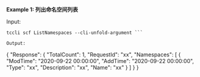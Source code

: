 **Example 1: 列出命名空间列表**



Input: 

```
tccli scf ListNamespaces --cli-unfold-argument ```

Output: 
```
{
    "Response": {
        "TotalCount": 1,
        "RequestId": "xx",
        "Namespaces": [
            {
                "ModTime": "2020-09-22 00:00:00",
                "AddTime": "2020-09-22 00:00:00",
                "Type": "xx",
                "Description": "xx",
                "Name": "xx"
            }
        ]
    }
}
```

